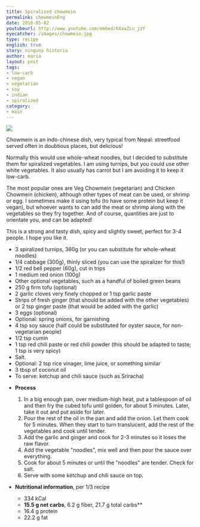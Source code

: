 ```yaml
---
title: Spiralized chowmein
permalink: chewmeinEng
date: 2016-05-02
youtubeurl: http://www.youtube.com/embed/6XaaZcu_jzY
eyecatcher: /images/chowmein.jpg
type: recipe
english: true
story: ninguna historia
author: maria
layout: post
tags:
- low-carb
- vegan
- vegetarian
- soy
- indian
- spiralized
category:
- main
---
```


<img src="https://farm1.staticflickr.com/608/31698792525_4c207670e9_o_d.jpg" />

Chowmein is an indo-chinese dish, very typical from Nepal: streetfood served often in doubtious places, but delicious!  

Normally this would use whole-wheat noodles, but I decided to substitute them for spiralized vegetables. I am using turnips, but you could use other white vegetables. It also usually has carrot but I am avoiding it to keep it low-carb. 

The most popular ones are Veg Chowmein (vegetarian) and Chicken Chowmein (chicken), although other types of meat can be used, or shrimp or egg. I sometimes make it using tofu (to have some protein but keep it vegan), but whoever wants to can add the meat or shrimp along with the vegetables so they fry together. And of course, quantities are just to orientate you, and can be adapted!

This is a strong and tasty dish, spicy and slightly sweet, perfect for 3-4 people. I hope you like it.

<ul>
  <li>3 spiralized turnips, 360g (or you can substitute for whole-wheat noodles)</li>
  <li>1/4 cabbage (300g), thinly sliced (you can use the spiralizer for this!)</li>
  <li>1/2 red bell pepper (60g), cut in trips</li>
  <li>1 medium red onion (100g)</li>
  <li>Other optional vegetables, such as a handful of boiled green beans</li>
  <li>250 g firm tofu (optional)</li>
  <li>2 garlic cloves very finely chopped or 1 tsp garlic paste</li>
  <li>Strips of fresh ginger (that should be added with the other vegetables) or 2 tsp ginger paste (that would be added with the garlic)</li>
  <li>3 eggs (optional)</li>
  <li>Optional: spring onions, for garnishing</li>
  <li>4 tsp soy sauce (half could be substituted for oyster sauce, for non-vegetarian people)</li>
  <li>1/2 tsp cumin</li>
  <li>1 tsp red chili paste or red chili powder (this should be adapted to taste; 1 tsp is very spicy)</li>
  <li>Salt. </li>
  <li>Optional: 2 tsp rice vinager, lime juice, or something similar</li>
  <li>3 tbsp of coconut oil</li>
  <li>To serve: ketchup and chili sauce (such as Sriracha)</li>
</ul>

* **Process**
  1. In a big enough pan, over medium-high heat, put a tablespoon of oil and then fry the cubed tofu until golden, for about 5 minutes. Later, take it out and put aside for later. 
  2. Pour the rest of the oil in the pan and add the onion. Let them cook for 5 minutes. When they start to turn translucent, add the rest of the vegetables and cook until tender.
  3. Add the garlic and ginger and cook for 2-3 minutes so it loses the raw flavor.
  4. Add the vegetable "noodles", mix well and then pour the sauce over everything.
  5. Cook for about 5 minutes or until the "noodles" are tender. Check for salt. 
  6. Serve with some kétchup and chili sauce on top.

* **Nutritional information**, per 1/3 recipe
  - 334 kCal
  - **15.5 g net carbs**, 6.2 g fiber, 21.7 g total carbs**
  - 16.4 g protein
  - 22.2 g fat